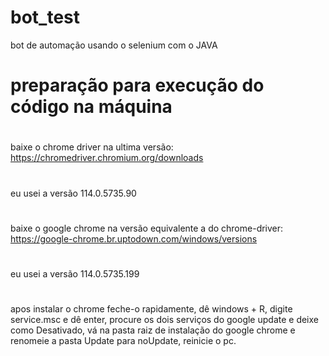 # bot_test
bot de automação usando o selenium com o JAVA
#
# preparação para execução do código na máquina
#
baixe o chrome driver na ultima versão:
https://chromedriver.chromium.org/downloads
#
eu usei a versão 114.0.5735.90
#
baixe o google chrome na versão equivalente a do chrome-driver:
https://google-chrome.br.uptodown.com/windows/versions
#
eu usei a versão 114.0.5735.199
#
apos instalar o chrome feche-o rapidamente,
dê windows + R,
digite service.msc e dê enter,
procure os dois serviços do google update e deixe como Desativado,
vá na pasta raiz de instalação do google chrome e renomeie a pasta Update para noUpdate,
reinicie o pc.
#
